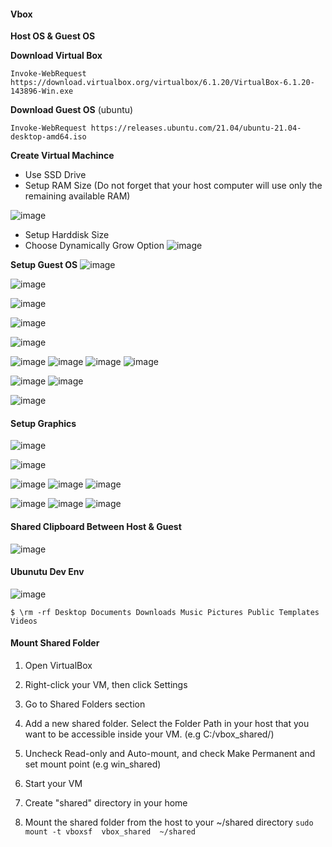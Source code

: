 #### Vbox

**Host OS & Guest OS**

**Download Virtual Box** 
```
Invoke-WebRequest https://download.virtualbox.org/virtualbox/6.1.20/VirtualBox-6.1.20-143896-Win.exe
```

**Download Guest OS** (ubuntu)
```
Invoke-WebRequest https://releases.ubuntu.com/21.04/ubuntu-21.04-desktop-amd64.iso
```

**Create Virtual Machince**
- Use SSD Drive 
- Setup RAM Size (Do not forget that  your host computer will use only the remaining available RAM)

![image](https://user-images.githubusercontent.com/82016952/115802609-d96fc900-a3fc-11eb-8a64-8834279eee0f.png)

- Setup Harddisk Size 
- Choose Dynamically Grow Option
![image](https://user-images.githubusercontent.com/82016952/115802695-002dff80-a3fd-11eb-809d-48868b0a5f62.png)

**Setup Guest OS**
![image](https://user-images.githubusercontent.com/82016952/115802788-26539f80-a3fd-11eb-965a-2940bbb05d1e.png)

![image](https://user-images.githubusercontent.com/82016952/115802873-5602a780-a3fd-11eb-8d38-6e46aa51a55b.png)

![image](https://user-images.githubusercontent.com/82016952/115802997-9104db00-a3fd-11eb-977f-3cef2122fc0e.png)

![image](https://user-images.githubusercontent.com/82016952/115803028-a548d800-a3fd-11eb-8ba4-8ba869e8991c.png)

![image](https://user-images.githubusercontent.com/82016952/115803045-af6ad680-a3fd-11eb-88ce-35ca4c8a141b.png)

![image](https://user-images.githubusercontent.com/82016952/115803064-bf82b600-a3fd-11eb-9689-82483ec45d84.png)
![image](https://user-images.githubusercontent.com/82016952/115803312-39b33a80-a3fe-11eb-9e1a-1ba483b650b0.png)
![image](https://user-images.githubusercontent.com/82016952/115803359-50599180-a3fe-11eb-9c47-9af699830ead.png)
![image](https://user-images.githubusercontent.com/82016952/115803401-6a936f80-a3fe-11eb-87e4-c34ac7567e5e.png)

![image](https://user-images.githubusercontent.com/82016952/115803564-c78f2580-a3fe-11eb-939b-92ce89e12ad9.png)
![image](https://user-images.githubusercontent.com/82016952/115803961-9531f800-a3ff-11eb-886f-c5caaed32853.png)

![image](https://user-images.githubusercontent.com/82016952/115804110-ea6e0980-a3ff-11eb-87b1-0cca9c4f862e.png)

#### Setup Graphics 

![image](https://user-images.githubusercontent.com/82016952/115804323-66685180-a400-11eb-8d28-fb9fb68f85c1.png)

![image](https://user-images.githubusercontent.com/82016952/115804395-89930100-a400-11eb-82a2-5b5d59ee48eb.png)

![image](https://user-images.githubusercontent.com/82016952/115805098-e0e5a100-a401-11eb-8a48-ae1d921bb04b.png)
![image](https://user-images.githubusercontent.com/82016952/115805260-38840c80-a402-11eb-8c97-6238b0a01706.png)
![image](https://user-images.githubusercontent.com/82016952/115805307-56517180-a402-11eb-8aa0-f35df4ae4a27.png)

![image](https://user-images.githubusercontent.com/82016952/115805391-80a32f00-a402-11eb-87f8-efaaaee0d0dc.png)
![image](https://user-images.githubusercontent.com/82016952/115805418-90227800-a402-11eb-9ab7-c2f024bfd8d8.png)
![image](https://user-images.githubusercontent.com/82016952/115805641-fe673a80-a402-11eb-95ec-a3192329de63.png)

#### Shared Clipboard Between Host & Guest

![image](https://user-images.githubusercontent.com/82016952/115805943-9402ca00-a403-11eb-9ce0-c8c7870f1364.png)

#### Ubunutu Dev Env

![image](https://user-images.githubusercontent.com/82016952/115805806-51d98880-a403-11eb-9a50-b1f53d920274.png)

```
$ \rm -rf Desktop Documents Downloads Music Pictures Public Templates Videos 
```
#### Mount Shared Folder
1. Open VirtualBox
1. Right-click your VM, then click Settings
1. Go to Shared Folders section
1. Add a new shared folder. Select the Folder Path in your host that you want to be accessible inside your VM. (e.g C:/vbox_shared/) 
1. Uncheck Read-only and Auto-mount, and check Make Permanent and set mount point (e.g win_shared)
1. Start your VM

1. Create "shared" directory in your home
1. Mount the shared folder from the host to your ~/shared directory
```sudo mount -t vboxsf  vbox_shared  ~/shared```
